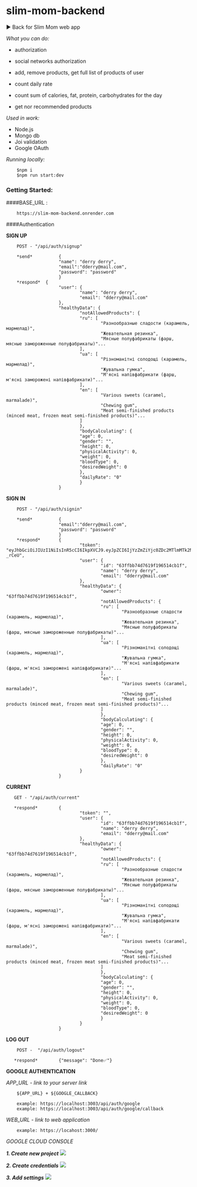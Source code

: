 # slim-mom-backend

► Back for Slim Mom web app

_What you can do:_

- authorization
- social networks authorization
- add, remove products, get full list of products of user

- count daily rate
- count sum of calories, fat, protein, carbohydrates for the day
- get nor recommended products

_Used in work:_

- Node.js
- Mongo db
- Joi validation
- Google OAuth

_Running locally:_

        $npm i
        $npm run start:dev

### Getting Started:

####BASE_URL :

        https://slim-mom-backend.onrender.com

####Authentication

**SIGN UP**

        POST - "/api/auth/signup"

        *send*          {
                        "name": "derry derry",
                        "email":"dderry@mail.com",
                        "password": "password"
                        }
        *respond*  {
                        "user": {
                                "name": "derry derry",
                                "email": "dderry@mail.com"
                        },
                        "healthyData": {
                                "notAllowedProducts": {
                                "ru": [
                                        "Разнообразные сладости (карамель, мармелад)",
                                        "Жевательная резинка",
                                        "Мясные полуфабрикаты (фарш, мясные замороженные полуфабрикаты)"...
                                ],
                                "ua": [
                                        "Різноманітні солодощі (карамель, мармелад)",
                                        "Жувальна гумка",
                                        "М'ясні напівфабрикати (фарш, м'ясні заморожені напівфабрикати)"...
                                ],
                                "en": [
                                        "Various sweets (caramel, marmalade)",
                                        "Chewing gum",
                                        "Meat semi-finished products (minced meat, frozen meat semi-finished products)"...
                                ]
                                },
                                "bodyCalculating": {
                                "age": 0,
                                "gender": "",
                                "height": 0,
                                "physicalActivity": 0,
                                "weight": 0,
                                "bloodType": 0,
                                "desiredWeight": 0
                                },
                                "dailyRate": "0"
                                }
                        }

**SIGN IN**

        POST - "/api/auth/signin"

        *send*          {
                        "email":"dderry@mail.com",
                        "password": "password"
                        }
        *respond*       {
                                "token": "eyJhbGciOiJIUzI1NiIsInR5cCI6IkpXVCJ9.eyJpZCI6IjYzZmZiYjc0ZDc2MTlmMTk2NTE0Y2IxZiIsImlhdCI6MTY3Nzc0MzcwMiwiZXhwIjoxNjc3NzY1MzAyfQ.6krUPYF_SK3QHUdBnz4Xa5f57oT8NPlR5K7oM-_rCeU",
                                "user": {
                                        "id": "63ffbb74d7619f196514cb1f",
                                        "name": "derry derry",
                                        "email": "dderry@mail.com"
                                },
                                "healthyData": {
                                        "owner": "63ffbb74d7619f196514cb1f",
                                        "notAllowedProducts": {
                                        "ru": [
                                                "Разнообразные сладости (карамель, мармелад)",
                                                "Жевательная резинка",
                                                "Мясные полуфабрикаты (фарш, мясные замороженные полуфабрикаты)"...
                                        ],
                                        "ua": [
                                                "Різноманітні солодощі (карамель, мармелад)",
                                                "Жувальна гумка",
                                                "М'ясні напівфабрикати (фарш, м'ясні заморожені напівфабрикати)"...
                                        ],
                                        "en": [
                                                "Various sweets (caramel, marmalade)",
                                                "Chewing gum",
                                                "Meat semi-finished products (minced meat, frozen meat semi-finished products)"...
                                        ]
                                        },
                                        "bodyCalculating": {
                                        "age": 0,
                                        "gender": "",
                                        "height": 0,
                                        "physicalActivity": 0,
                                        "weight": 0,
                                        "bloodType": 0,
                                        "desiredWeight": 0
                                        },
                                        "dailyRate": "0"
                                }
                        }

**CURRENT**

       GET - "/api/auth/current"

       *respond*        {
                                "token": "",
                                "user": {
                                        "id": "63ffbb74d7619f196514cb1f",
                                        "name": "derry derry",
                                        "email": "dderry@mail.com"
                                },
                                "healthyData": {
                                        "owner": "63ffbb74d7619f196514cb1f",
                                        "notAllowedProducts": {
                                        "ru": [
                                                "Разнообразные сладости (карамель, мармелад)",
                                                "Жевательная резинка",
                                                "Мясные полуфабрикаты (фарш, мясные замороженные полуфабрикаты)"...
                                        ],
                                        "ua": [
                                                "Різноманітні солодощі (карамель, мармелад)",
                                                "Жувальна гумка",
                                                "М'ясні напівфабрикати (фарш, м'ясні заморожені напівфабрикати)"...
                                        ],
                                        "en": [
                                                "Various sweets (caramel, marmalade)",
                                                "Chewing gum",
                                                "Meat semi-finished products (minced meat, frozen meat semi-finished products)"...
                                        ]
                                        },
                                        "bodyCalculating": {
                                        "age": 0,
                                        "gender": "",
                                        "height": 0,
                                        "physicalActivity": 0,
                                        "weight": 0,
                                        "bloodType": 0,
                                        "desiredWeight": 0
                                        }
                                }
                        }

**LOG OUT**

        POST -  "/api/auth/logout"

       *respond*        {"message": "Done✅"}

**GOOGLE AUTHENTICATION**

_APP_URL - link to your server link_

        ${APP_URL} + ${GOOGLE_CALLBACK}

        example: https://localhost:3003/api/auth/google
        example: https://localhost:3003/api/auth/google/callback

_WEB_URL - link to web application_

        example: https://locahost:3000/

_GOOGLE CLOUD CONSOLE_
        
***1. Create new project***
![](https://user-images.githubusercontent.com/96833638/222378253-14f2ac18-abc4-4d48-bbeb-ad618b224528.png)
        
***2. Create credentials***
![](https://joxi.ru/EA455lPt09lRPr.jpg)
        
***3. Add settings***
![](http://joxi.ru/gmvGGx4u0zjg62)
        
        

